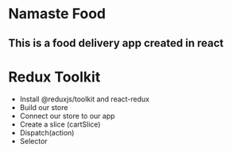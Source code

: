# Namaste Food

## This is a food delivery app created in react

# Redux Toolkit

- Install @reduxjs/toolkit and react-redux
- Build our store
- Connect our store to our app
- Create a slice (cartSlice)
- Dispatch(action)
- Selector
